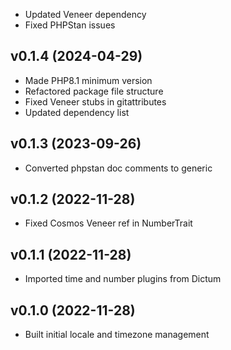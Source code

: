 * Updated Veneer dependency
* Fixed PHPStan issues

## v0.1.4 (2024-04-29)
* Made PHP8.1 minimum version
* Refactored package file structure
* Fixed Veneer stubs in gitattributes
* Updated dependency list

## v0.1.3 (2023-09-26)
* Converted phpstan doc comments to generic

## v0.1.2 (2022-11-28)
* Fixed Cosmos Veneer ref in NumberTrait

## v0.1.1 (2022-11-28)
* Imported time and number plugins from Dictum

## v0.1.0 (2022-11-28)
* Built initial locale and timezone management

